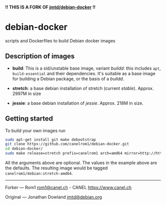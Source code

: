 **!! THIS IS A FORK OF <a href="https://github.com/jmtd/debian-docker/">jmtd/debian-docker</a> !!**

# debian-docker

scripts and Dockerfiles to build Debian docker images

## Description of images

 * **build**: This is a sid/unstable base image, variant *buildd*: this
   includes `apt`, `build-essential` and their dependencies. It's suitable
   as a base image for building a Debian package, or the basis of a *buildd*.

 * **stretch**: a base debian installation of stretch (current *stable*).
   Approx. 2997M in size

 * **jessie**: a base debian installation of *jessie*.
   Approx. 218M in size.

## Getting started

To build your own images run

```bash
sudo apt-get install git make debootstrap
git clone https://github.com/canelrom1/debian-docker.git
cd debian-docker/
sudo make release=stretch prefix=canelrom1 arch=amd64 mirror=http://httpredir.debian.org/debian/
```

All the arguments above are optional. The values in the example above are
the defaults. The resulting image would be tagged `canelrom1/debian:stretch-amd64`.


---
Forker — Rom1 <rom1@canel.ch> - CANEL https://www.canel.ch

Original — Jonathan Dowland <jmtd@debian.org>
